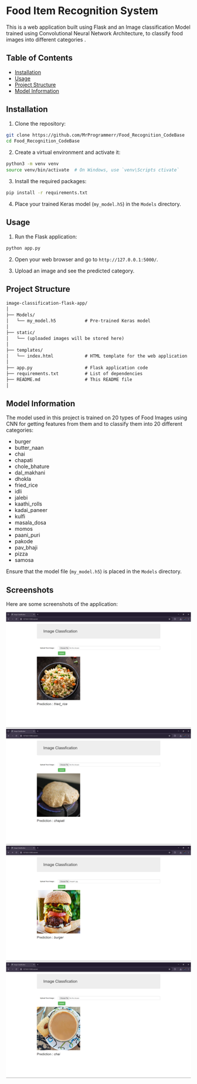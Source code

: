 
# Food Item Recognition System

This is a web application built using Flask and an Image classification Model trained using Convolutional Neural Network Architecture, to classify food images into different categories .

## Table of Contents

- [Installation](#installation)
- [Usage](#usage)
- [Project Structure](#project-structure)
- [Model Information](#model-information)

## Installation

1. Clone the repository:

```bash
git clone https://github.com/MrProgrammerr/Food_Recognition_CodeBase
cd Food_Recognition_CodeBase
```

2. Create a virtual environment and activate it:

```bash
python3 -m venv venv
source venv/bin/activate  # On Windows, use `venv\Scripts ctivate`
```

3. Install the required packages:

```bash
pip install -r requirements.txt
```

4. Place your trained Keras model (`my_model.h5`) in the `Models` directory.

## Usage

1. Run the Flask application:

```bash
python app.py
```

2. Open your web browser and go to `http://127.0.0.1:5000/`.

3. Upload an image and see the predicted category.

## Project Structure

```
image-classification-flask-app/
│
├── Models/
│   └── my_model.h5           # Pre-trained Keras model
│
├── static/
│   └── (uploaded images will be stored here)
│
├── templates/
│   └── index.html            # HTML template for the web application
│
├── app.py                    # Flask application code
├── requirements.txt          # List of dependencies
├── README.md                 # This README file
│
```

## Model Information

The model used in this project is trained on 20 types of Food Images using CNN for getting features from them and to classify them into 20 different categories:

- burger
- butter_naan
- chai
- chapati
- chole_bhature
- dal_makhani
- dhokla
- fried_rice
- idli
- jalebi
- kaathi_rolls
- kadai_paneer
- kulfi
- masala_dosa
- momos
- paani_puri
- pakode
- pav_bhaji
- pizza
- samosa

Ensure that the model file (`my_model.h5`) is placed in the `Models` directory.

## Screenshots
Here are some screenshots of the application:

![Initial Greeting](screenshots/ss1.png)
![Initial Greeting](screenshots/ss2.png)
![Initial Greeting](screenshots/ss3.png)
![Initial Greeting](screenshots/ss4.png)